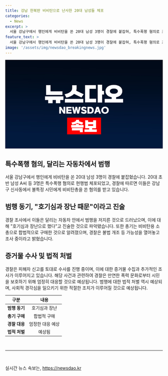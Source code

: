 ```yaml
---
title: 강남 한복판 비비탄으로 난사한 20대 남성들 체포
categories:
  - News
excerpt: >
  서울 강남구에서 행인에게 비비탄을 쏜 20대 남성 3명이 경찰에 붙잡혀, 특수폭행 혐의로 조사를 받고 있다. 범행을 저지른 이들은 호기심과 장난이라며 자신들의 행동을 진술했다. 이들은 고등학교 선후배로, 달리는 자동차 안에서 범행을 저지른 것으로 드러났다. 경찰은 총기가 합법적인지 조사 중이지만, 이에 대한 가능성을 열어두고 있다. 
feature_text: >
  서울 강남구에서 행인에게 비비탄을 쏜 20대 남성 3명이 경찰에 붙잡혀, 특수폭행 혐의로 조사를 받고 있다. 범행을 저지른 이들은 호기심과 장난이라며 자신들의 행동을 진술했다. 이들은 고등학교 선후배로, 달리는 자동차 안에서 범행을 저지른 것으로 드러났다. 경찰은 총기가 합법적인지 조사 중이지만, 이에 대한 가능성을 열어두고 있다. 
image: '/assets/img/newsdao_breakingnews.jpg'
---
```


<p><img src="/assets/img/newsdao_breakingnews.jpg" alt="bookingtag 속보" /></p>

<h2 data-ke-size="size26">특수폭행 혐의, 달리는 자동차에서 범행</h2>

<p data-ke-size="size16">서울 강남구에서 행인에게 비비탄을 쏜 20대 남성 3명이 경찰에 붙잡혔습니다. 20대 초반 남성 A씨 등 3명은 특수폭행 혐의로 현행범 체포되었고, 경찰에 따르면 이들은 강남구 신사동에서 불특정 시민에게 비비탄총을 쏜 혐의를 받고 있습니다.</p>

<h2 data-ke-size="size26">범행 동기, "호기심과 장난 때문"이라고 진술</h2>

<p data-ke-size="size16">경찰 조사에서 이들은 달리는 자동차 안에서 범행을 저지른 것으로 드러났으며, 이에 대해 "호기심과 장난으로 했다"고 진술한 것으로 파악됐습니다. 또한 총기는 비비탄용 소총으로 합법적으로 구매한 것으로 알려졌으며, 경찰은 불법 개조 등 가능성을 열어놓고 조사 중이라고 밝혔습니다.</p>

<h2 data-ke-size="size26">증거물 수사 및 법적 처벌</h2>

<p data-ke-size="size16">경찰은 피해자 신고를 토대로 수사를 진행 중이며, 이에 대한 증거물 수집과 추가적인 조사가 이루어지고 있습니다. 해당 사건과 관련하여 경찰은 만연한 폭력 문화로부터 시민을 보호하기 위해 엄정히 대응할 것으로 예상됩니다. 범행에 대한 법적 처벌 역시 예상되며, 사회적 경각심을 일으키기 위한 적절한 조치가 이루어질 것으로 예상됩니다.</p>

<table>
    <thead>
        <tr>
            <th style="text-align: center;">구분</th>
            <th style="text-align: center;">내용</th>
        </tr>
    </thead>
    <tbody>
        <tr>
            <td style="text-align: center;"><b>범행 동기</b></td>
            <td style="text-align: center;">호기심과 장난</td>
        </tr>
        <tr>
            <td style="text-align: center;"><b>총기 구매</b></td>
            <td style="text-align: center;">합법적 구매</td>
        </tr>
        <tr>
            <td style="text-align: center;"><b>경찰 대응</b></td>
            <td style="text-align: center;">엄정한 대응 예상</td>
        </tr>
        <tr>
            <td style="text-align: center;"><b>법적 처벌</b></td>
            <td style="text-align: center;">예상됨</td>
        </tr>
    </tbody>
</table>

<p data-ke-size="size16">&nbsp;</p>

<hr>

<p data-ke-size="size16">&nbsp;</p>
실시간 뉴스 속보는, <a href="https://newsdao.kr" rel="dofollow">https://newsdao.kr</a>


